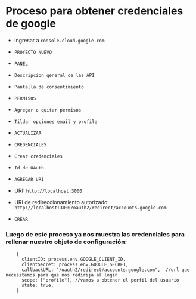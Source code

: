 
# Proceso para obtener credenciales de google

- ingresar a ```console.cloud.google.com```

- ```PROYECTO NUEVO```

- ```PANEL```
- ```Descripcion general de las API```
- ```Pantalla de consentimiento```
- ```PERMISOS```
- ```Agregar o quitar permisos```
- ```Tildar opciones email y profile```
- ```ACTUALIZAR```
- ```CREDENCIALES```
- ```Crear credenciales```
- ```Id de OAuth```
- ```AGREGAR URI```
- URI: ```http://localhost:3000```
- URI de redireccionamiento autorizado: ```http://localhost:3000/oauth2/redirect/accounts.google.com```
- ```CREAR```

### Luego de este proceso ya nos muestra las credenciales para rellenar nuestro objeto de configuración:

```
  	{
      clientID: process.env.GOOGLE_CLIENT_ID,
      clientSecret: process.env.GOOGLE_SECRET,
      callbackURL: "/oauth2/redirect/accounts.google.com",  //url que necesitamos para que nos redirija al login
      scope: ["profile"], //vamos a obtener el perfil del usuario
      state: true,
    }
```